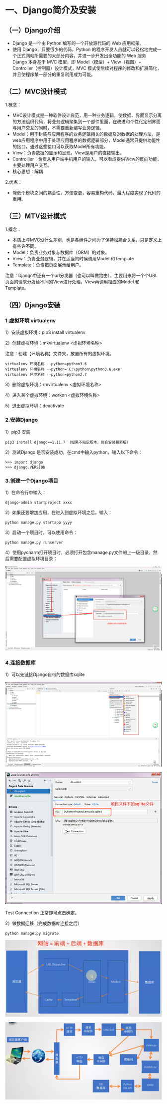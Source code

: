 # 一、Django简介及安装
## （一）Django介绍
- Django 是一个由 Python 编写的一个开放源代码的 Web 应用框架。
- 使用 Django，只要很少的代码，Python 的程序开发人员就可以轻松地完成一个正式网站所需要的大部分内容，并进一步开发出全功能的 Web 服务 Django 本身基于 MVC 模型，即 Model（模型）+ View（视图）+ Controller（控制器）设计模式，MVC 模式使后续对程序的修改和扩展简化，并且使程序某一部分的重复利用成为可能。

## （二）MVC设计模式
1.概念：
- MVC设计模式是一种软件设计典范，用一种业务逻辑，使数据、界面显示分离的方法组织代码，将业务逻辑聚集到一个部件里面，在改进和个性化定制界面与用户交互的同时，不需要重新编写业务逻辑。
- Model：用于封装与应用程序的业务逻辑相关的数据及对数据的处理方法，是web应用程序中用于处理应用程序的数据逻辑部分，Model通常只提供功能性的接口，通过这些接口可以获取Model所有功能。
- View：负责数据的显示和呈现，View是用户的直接输出。
- Controlller：负责从用户端手机用户的输入，可以看成提供View的反向功能，主要处理用户交互。
- 核心思想：解耦

2.优点：
- 降低个模块之间的耦合性，方便变更，容易重构代码，最大程度实现了代码的重用。

## （三）MTV设计模式
1.概念：
- 本质上与MVC没什么差别，也是各组件之间为了保持松耦合关系，只是定义上有些许不同。
- Model：负责业务对象与数据库（ORM）的对象。
- View：负责业务逻辑，并在适当的时候调用Model 和Template
- Template：负责把页面展示给用户。

注意：Django中还有一个url分发器（也可以叫做路由），主要用来将一个个URL页面的请求分发给不同的View进行处理，View再调用相应的Model 和Template。

## （四）Django安装
### 1.虚拟环境 virtualenv

1）安装虚拟环境：pip3 install virtualenv

2）创建虚拟环境：mkvirtualenv  <虚拟环境名称>  

注意：创建【环境名称】文件夹，放置所有的虚拟环境。
```
virtualenv 环境名称 --python=python3.6
virtualenv 环境名称 --python='C:\python\python3.6.exe'
virtualenv 环境名称 --python=python2.7
```

3）删除虚拟环境：rmvirtualenv <虚拟环境名称>  

4）进入某个虚拟环境：workon <虚拟环境名称>  

5）退出虚拟环境：deactivate

### 2.安装Django

1）pip3 安装
```
pip3 install django==1.11.7 （如果不指定版本，则会安装最新版）
```

2）测试Django 是否安装成功，在cmd中输入python，输入以下命令：
```
>>> import django
>>> django.VERSION

```

### 3.创建一个Django项目

1）在命令行中输入：
```
django-admin startproject xxxx
```

2）如果还要增加应用，在进入到虚拟环境之后，输入：
```
python manage.py startapp yyyy
```

3）启动一个项目时，可以使用命令：
```
python manage.py runserver
```

4）使用pycharm打开项目时，必须打开包含manage.py文件的上一级目录，然后需要配置虚拟环境目录：

![jianjie1](https://github.com/tete1987/picture_resource/blob/master/django/%E7%AE%80%E4%BB%8B1.png)




### 4.连接数据库

1）可以先链接Django自带的数据库sqlite


![jianjie2](https://github.com/tete1987/picture_resource/blob/master/django/%E7%AE%80%E4%BB%8B2.png)

![jianjie3](https://github.com/tete1987/picture_resource/blob/master/django/%E7%AE%80%E4%BB%8B3.png)

Test Connection 正常即可点击确定。

2）做数据迁移（完成数据库连接之后）
```
python manage.py migrate

```

![jianjie4](https://github.com/tete1987/picture_resource/blob/master/django/%E7%AE%80%E4%BB%8B4.png)


![jianjie5](https://github.com/tete1987/picture_resource/blob/master/django/%E7%AE%80%E4%BB%8B5.png)



